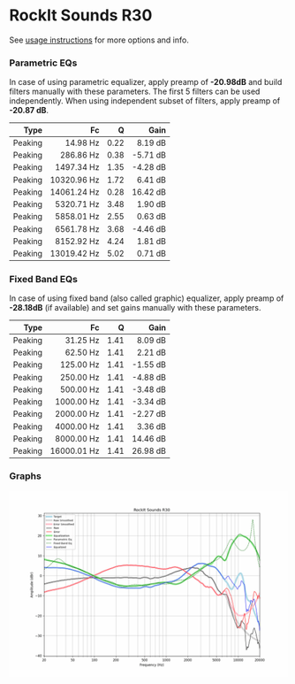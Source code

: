 # RockIt Sounds R30
See [usage instructions](https://github.com/jaakkopasanen/AutoEq#usage) for more options and info.

### Parametric EQs
In case of using parametric equalizer, apply preamp of **-20.98dB** and build filters manually
with these parameters. The first 5 filters can be used independently.
When using independent subset of filters, apply preamp of **-20.87 dB**.

| Type    | Fc          |    Q | Gain     |
|--------:|------------:|-----:|---------:|
| Peaking | 14.98 Hz    | 0.22 | 8.19 dB  |
| Peaking | 286.86 Hz   | 0.38 | -5.71 dB |
| Peaking | 1497.34 Hz  | 1.35 | -4.28 dB |
| Peaking | 10320.96 Hz | 1.72 | 6.41 dB  |
| Peaking | 14061.24 Hz | 0.28 | 16.42 dB |
| Peaking | 5320.71 Hz  | 3.48 | 1.90 dB  |
| Peaking | 5858.01 Hz  | 2.55 | 0.63 dB  |
| Peaking | 6561.78 Hz  | 3.68 | -4.46 dB |
| Peaking | 8152.92 Hz  | 4.24 | 1.81 dB  |
| Peaking | 13019.42 Hz | 5.02 | 0.71 dB  |

### Fixed Band EQs
In case of using fixed band (also called graphic) equalizer, apply preamp of **-28.18dB**
(if available) and set gains manually with these parameters.

| Type    | Fc          |    Q | Gain     |
|--------:|------------:|-----:|---------:|
| Peaking | 31.25 Hz    | 1.41 | 8.09 dB  |
| Peaking | 62.50 Hz    | 1.41 | 2.21 dB  |
| Peaking | 125.00 Hz   | 1.41 | -1.55 dB |
| Peaking | 250.00 Hz   | 1.41 | -4.88 dB |
| Peaking | 500.00 Hz   | 1.41 | -3.48 dB |
| Peaking | 1000.00 Hz  | 1.41 | -3.34 dB |
| Peaking | 2000.00 Hz  | 1.41 | -2.27 dB |
| Peaking | 4000.00 Hz  | 1.41 | 3.36 dB  |
| Peaking | 8000.00 Hz  | 1.41 | 14.46 dB |
| Peaking | 16000.01 Hz | 1.41 | 26.98 dB |

### Graphs
![](./RockIt%20Sounds%20R30.png)
